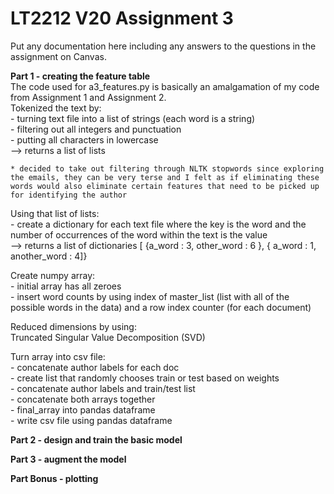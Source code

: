 # LT2212 V20 Assignment 3  

Put any documentation here including any answers to the questions in the 
assignment on Canvas.  

__Part 1 - creating the feature table__  
The code used for a3_features.py is basically an amalgamation of my code from Assignment 1 and Assignment 2.   
Tokenized the text by:  
    - turning text file into a list of strings (each word is a string)   
    - filtering out all integers and punctuation  
    - putting all characters in lowercase   
    --> returns a list of lists  

    * decided to take out filtering through NLTK stopwords since exploring the emails, they can be very terse and I felt as if eliminating these words would also eliminate certain features that need to be picked up for identifying the author   

Using that list of lists:  
    - create a dictionary for each text file where the key is the word and the number of occurrences of the word within the text is the value  
    --> returns a list of dictionaries [ {a_word : 3, other_word : 6 }, { a_word : 1, another_word : 4]}  

Create numpy array:  
    - initial array has all zeroes   
    - insert word counts by using index of master_list (list with all of the possible words in the data) and a row index counter (for each document)  

Reduced dimensions by using:  
    Truncated Singular Value Decomposition (SVD)  

Turn array into csv file:  
    - concatenate author labels for each doc  
    - create list that randomly chooses train or test based on weights  
    - concatenate author labels and train/test list  
    - concatenate both arrays together  
    - final_array into pandas dataframe  
    - write csv file using pandas dataframe  

__Part 2 - design and train the basic model__  

__Part 3 - augment the model__  

__Part Bonus - plotting__  
